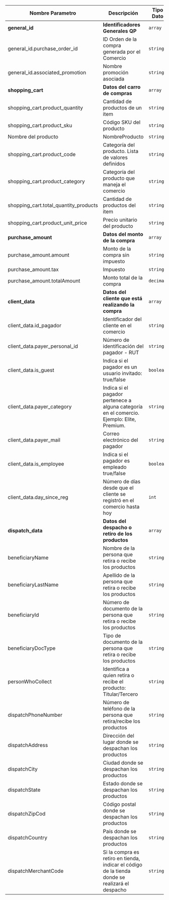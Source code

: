 |Nombre Parametro                |Descripción                                                                                 |Tipo Dato|
| ----                           | ----                                                                                       |----     |
|**general_id**                   |**Identificadores Generales QP**                                                            |`array`  |
|general_id.purchase_order_id                 |ID Orden de la compra generada por el Comercio                                              |`string` |
|general_id.associated_promotion             |Nombre promoción asociada                                                                   |`string` |
|**shopping_cart**                |**Datos del carro de compras**                                                              |`array`  |
|shopping_cart.product_quantity                |Cantidad de productos de un item                                                            |`string` |
|shopping_cart.product_sku                     |Código SKU del producto                                                                     |`string` |
|Nombre del producto             |NombreProducto                                                                              |`string` |
|shopping_cart.product_code                  |Categoría del producto. Lista de valores definidos                                          |`string` |
|shopping_cart.product_category               |Categoría del producto que maneja el comercio                                               |`string` |
|shopping_cart.total_quantity_products          |Cantidad de productos del item                                                              |`string` |
|shopping_cart.product_unit_price          |Precio unitario del producto                                                                |`string` |
|**purchase_amount**              |**Datos del monto de la compra**                                                            |`array`  |
|purchase_amount.amount                          |Monto de la compra sin impuesto                                                             |`string` |
|purchase_amount.tax                             |Impuesto                                                                                    |`string` |
|purchase_amount.totalAmount                     |Monto total de la compra                                                                    |`decimal`|
|**client_data**                  |**Datos del cliente que está realizando la compra**                                         |`array`  |
|client_data.id_pagador                       |Identificador del cliente en el comercio                                                    |`string` |
|client_data.payer_personal_id                 |Número de identificación del pagador - RUT                                                  |`string` |
|client_data.is_guest                         |Indica si el pagador es un usuario invitado: true/false                                     |`boolean`|
|client_data.payer_category                   |Indica si el pagador pertenece a alguna categoría en el comercio. Ejemplo: Elite, Premium.  |`string` |
|client_data.payer_mail                       |Correo electrónico del pagador                                                              |`string` |
|client_data.is_employee                      |Indica si el pagador es empleado true/false                                                 |`boolean`|
|client_data.day_since_reg                     |Número de días desde que el cliente se registró en el comercio hasta hoy                    |`int`    |
|**dispatch_data**                |**Datos del despacho o retiro de los productos**                                            |`array`  |
|beneficiaryName                 |Nombre de la persona que retira o recibe los productos                                      |`string` |
|beneficiaryLastName             |Apellido de la persona que retira o recibe los productos                                        |`string` |
|beneficiaryId                   |Número de documento de la persona que retira o recibe los productos                             |`string` |
|beneficiaryDocType              |Tipo de documento de la persona que retira o recibe los productos                               |`string` |
|personWhoCollect                |Identifica a quien retira o recibe el producto: Titular/Tercero                                 |`string` |
|dispatchPhoneNumber             |Número de teléfono de la persona que retira/recibe los productos                                |`string` |
|dispatchAddress                 |Dirección del lugar donde se despachan los productos                                            |`string` |
|dispatchCity                    |Ciudad donde se despachan los productos                                                         |`string` |
|dispatchState                   |Estado donde se despachan los productos                                                         |`string` |
|dispatchZipCod                  |Código postal donde se despachan los productos                                                  |`string` |
|dispatchCountry                 |País donde se despachan los productos                                                           |`string` |
|dispatchMerchantCode            |Si la compra es retiro en tienda, indicar el código de la tienda donde se realizará el despacho |`string` |
